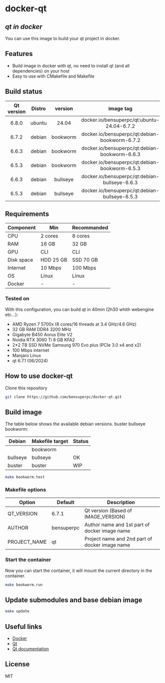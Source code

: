 # docker-qt

## _qt in docker_

You can use this image to build your qt project in docker.

## Features

- Build image in docker with qt, no need to install qt (and all dependencies) on your host
- Easy to use with CMakefile and Makefile

## Build status

| Qt version | Distro | version | image tag | Status |
| :------: | :------: | :------: | :------: | :------: |
| 6.8.0 | ubuntu | 24.04 | docker.io/bensuperpc/qt:ubuntu-24.04-6.7.2 | WIP |
| 6.7.2 | debian | bookworm | docker.io/bensuperpc/qt:debian-bookworm-6.7.2 | OK |
| 6.6.3 | debian | bookworm | docker.io/bensuperpc/qt:debian-bookworm-6.6.3 | OK |
| 6.5.3 | debian | bookworm | docker.io/bensuperpc/qt:debian-bookworm-6.5.3 | OK |
| 6.6.3 | debian | bullseye | docker.io/bensuperpc/qt:debian-bullseye-6.6.3 | OK |
| 6.5.3 | debian | bullseye | docker.io/bensuperpc/qt:debian-bullseye-6.5.3 | OK |

## Requirements

| Component | Min | Recommanded |
| ------ | ------ | ------ |
| CPU | 2 cores | 8 cores |
| RAM | 16 GB | 32 GB |
| GPU | CLI | CLI |
| Disk space | HDD 25 GB | SSD 70 GB |
| Internet | 10 Mbps | 100 Mbps |
| OS | Linux | Linux |
| Docker | - | - |

### Tested on

With this configuration, you can build qt in 40min (2h30 whith webengine etc...):

- AMD Ryzen 7 5700x (8 cores/16 threads at 3.4 GHz/4.6 GHz)
- 32 GB RAM DDR4 3200 MHz
- Gigabyte B450 Aorus Elite V2
- Nvidia RTX 3060 Ti 8 GB KFA2
- 2*2 TB SSD NVMe Samsung 970 Evo plus (PCIe 3.0 x4 and x2)
- 100 Mbps internet
- Manjaro Linux
- qt 6.7.1 (06/2024)

## How to use docker-qt

Clone this repository

```bash
git clone https://github.com/bensuperpc/docker-qt.git
```

## Build image

The table below shows the available debian versions.
buster bullseye bookworm:

| Debian | Makefile target | Status |
| ------ | ------ | ------ |
| | bookworm | | bookworm | OK |
| bullseye | bullseye | OK |
| buster | buster | WIP |

```bash
make bookworm.test
```

### Makefile options

| Option | Default | Description |
| ------ | ------ | ------ |
| QT_VERSION | 6.7.1 | Qt version (Based of IMAGE_VERSION) |
| AUTHOR | bensuperpc | Author name and 1st part of docker image name |
| PROJECT_NAME | qt | Project name and 2nd part of docker image name |


### Start the container

Now you can start the container, it will mount the current directory in the container.

```bash
make bookworm.run
```

## Update submodules and base debian image

```bash
make update
```

## Useful links

- [Docker](https://www.docker.com/)
- [Qt](https://www.qt.io/)
- [Qt documentation](https://doc.qt.io/)

## License

MIT

